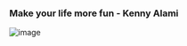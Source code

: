 ### Make your life more fun - Kenny Alami

![image](https://user-images.githubusercontent.com/64412852/178111138-2bded56a-6001-4c2b-a532-f519cb403b08.png)
